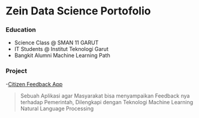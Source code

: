 # Zein Data Science Portofolio

### Education
- Science Class @ SMAN 11 GARUT
- IT Students @ Institut Teknologi Garut
- Bangkit Alumni  Machine Learning Path

### Project
-[Citizen Feedback App](https://github.com/Zeinayyy/Citizen_Feedback_App)
> Sebuah Aplikasi agar Masyarakat bisa menyampaikan Feedback nya terhadap Pemerintah, Dilengkapi dengan Teknologi Machine Learning Natural Language Processing

